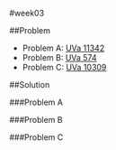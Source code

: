 #week03

##Problem

+ Problem A: [UVa 11342](https://uva.onlinejudge.org/index.php?option=com_onlinejudge&Itemid=8&page=show_problem&problem=2317)
+ Problem B: [UVa 574](https://uva.onlinejudge.org/index.php?option=com_onlinejudge&Itemid=8&category=646&page=show_problem&problem=515)
+ Problem C: [UVa 10309](https://uva.onlinejudge.org/index.php?option=com_onlinejudge&Itemid=8&category=15&page=show_problem&problem=1250)

##Solution

###Problem A


###Problem B


###Problem C

